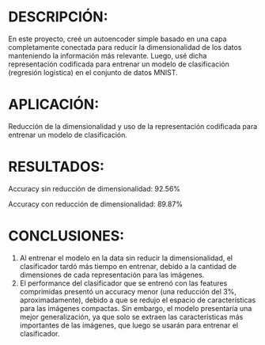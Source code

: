 # DESCRIPCIÓN:
En este proyecto, creé un autoencoder simple basado en una capa completamente conectada para reducir la dimensionalidad de los datos manteniendo la información más relevante. Luego, usé dicha representación codificada para entrenar un modelo de clasificación (regresión logística) en el conjunto de datos MNIST.

# APLICACIÓN:
Reducción de la dimensionalidad y uso de la representación codificada para entrenar un modelo de clasificación.

# RESULTADOS:
Accuracy sin reducción de dimensionalidad: 92.56%

Accuracy con reducción de dimensionalidad: 89.87%

# CONCLUSIONES:
1) Al entrenar el modelo en la data sin reducir la dimensionalidad, el clasificador tardó más tiempo en entrenar, debido a la cantidad de dimensiones de cada representación para las imágenes.
2) El performance del clasificador que se entrenó con las features comprimidas presentó un accuracy menor (una reducción del 3%, aproximadamente), debido a que se redujo el espacio de características para las imágenes compactas. Sin embargo, el modelo presentaría una mejor generalización, ya que solo se extraen las características más importantes de las imágenes, que luego se usarán para entrenar el clasificador.
